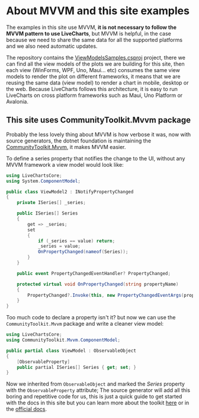 <!--
To get help on editing this file, see https://github.com/beto-rodriguez/LiveCharts2/blob/dev/docs/readme.md
-->

# About MVVM and this site examples

The examples in this site use MVVM, **it is not necessary to follow the MVVM pattern to use LiveCharts**, but MVVM is helpful, in the case
because we need to share the same data for all the supported platforms and we also need automatic updates. 

The repository contains the [ViewModelsSamples.csproj](https://github.com/beto-rodriguez/LiveCharts2/tree/master/samples/ViewModelsSamples)
project, there we can find all the view models of the plots we are building for this site, then each view (WinForms, WPF, Uno, Maui... etc) consumes the 
same view models to render the plot on different frameworks, it means that we are reusing the same data (view model) to render a chart in mobile, desktop or the web.
Because LiveCharts follows this architecture, it is easy to run LiveCharts on cross platform frameworks such as Maui, Uno Platform or Avalonia.

## This site uses CommunityToolkit.Mvvm package

Probably the less lovely thing about MVVM is how verbose it was, now with source generators, the dotnet foundation is maintaining the 
[CommunityToolkit.Mvvm](https://www.nuget.org/packages/CommunityToolkit.Mvvm/), it makes MVVM easier.

To define a series property that notifies the change to the UI, without any MVVM framework a view model would look like:

```csharp
using LiveChartsCore;
using System.ComponentModel;

public class ViewModel2 : INotifyPropertyChanged
{
    private ISeries[] _series;

    public ISeries[] Series
    {
        get => _series;
        set
        {
            if (_series == value) return;
            _series = value;
            OnPropertyChanged(nameof(Series));
        }
    }

    public event PropertyChangedEventHandler? PropertyChanged;

    protected virtual void OnPropertyChanged(string propertyName)
    {
        PropertyChanged?.Invoke(this, new PropertyChangedEventArgs(propertyName));
    }
}
```

Too much code to declare a property isn't it? but now we can use the `CommunityToolkit.Mvvm` package and write a cleaner view model:

```csharp
using LiveChartsCore;
using CommunityToolkit.Mvvm.ComponentModel;

public partial class ViewModel : ObservableObject
{
    [ObservableProperty]
    public partial ISeries[] Series { get; set; }
}
```

Now we inherited from `ObservableObject` and marked the *Series* property with the `ObservableProperty` attribute; The source generator
will add all this boring and repetitive 
code for us, this is just a quick guide to get started with the docs in this site but you can learn more about the 
toolkit [here](https://www.youtube.com/watch?v=aCxl0z04BN8) or in the [official docs](https://learn.microsoft.com/en-us/dotnet/communitytoolkit/mvvm/).

